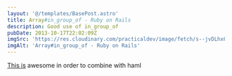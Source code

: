 ```yaml
---
layout: '@/templates/BasePost.astro'
title: Array#in_group_of - Ruby on Rails
description: Good use of in_group_of
pubDate: 2013-10-17T22:02:09Z
imgSrc: 'https://res.cloudinary.com/practicaldev/image/fetch/s--jvDLhx0b--/c_imagga_scale,f_auto,fl_progressive,h_420,q_auto,w_1000/https://dev-to-uploads.s3.amazonaws.com/i/cpcr5w0kgl6j94tss7n9.png'
imgAlt: 'Array#in_group_of - Ruby on Rails'
---
```

[This is](http://stackoverflow.com/questions/12376798/rails-haml-adding-a-parentclass-every-n-iteration) awesome in order to combine with haml

